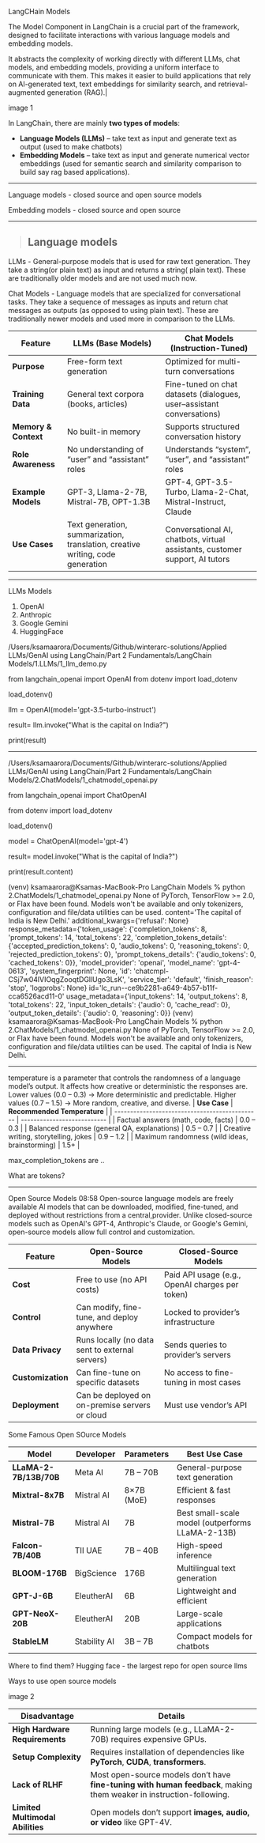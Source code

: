 LangCHain Models

The Model Component in LangChain is a crucial part of the framework, designed to facilitate interactions with various language models and embedding models.

It abstracts the complexity of working directly with different LLMs, chat models, and embedding models, providing a uniform interface to communicate with them. This makes it easier to build applications that rely on Al-generated text, text embeddings for similarity search, and retrieval-augmented generation (RAG).|

image 1

In LangChain, there are mainly **two types of models**:

* **Language Models (LLMs)** – take text as input and generate text as output (used to make chatbots)
* **Embedding Models** – take text as input and generate numerical vector embeddings (used for semantic search and similarity comparison to build say rag based applications).

---

Language models - closed source and open source models 

Embedding models - closed source and open source 

--- 

> ## Language models 

LLMs - General-purpose models that is used for raw text generation. They take a string(or plain text) as input and returns a string( plain text). These are traditionally older models and are not used much now.

Chat Models - Language models that are specialized for conversational tasks. They take a sequence of messages as inputs and return chat messages as outputs (as opposed to using plain text). These are traditionally newer models and used more in comparison to the LLMs.

| **Feature**          | **LLMs (Base Models)**                                                         | **Chat Models (Instruction-Tuned)**                                          |
| -------------------- | ------------------------------------------------------------------------------ | ---------------------------------------------------------------------------- |
| **Purpose**          | Free-form text generation                                                      | Optimized for multi-turn conversations                                       |
| **Training Data**    | General text corpora (books, articles)                                         | Fine-tuned on chat datasets (dialogues, user–assistant conversations)        |
| **Memory & Context** | No built-in memory                                                             | Supports structured conversation history                                     |
| **Role Awareness**   | No understanding of “user” and “assistant” roles                               | Understands “system”, “user”, and “assistant” roles                          |
| **Example Models**   | GPT-3, Llama-2-7B, Mistral-7B, OPT-1.3B                                        | GPT-4, GPT-3.5-Turbo, Llama-2-Chat, Mistral-Instruct, Claude                 |
| **Use Cases**        | Text generation, summarization, translation, creative writing, code generation | Conversational AI, chatbots, virtual assistants, customer support, AI tutors |


---

LLMs Models 

1. OpenAI
2. Anthropic
3. Google Gemini
4. HuggingFace

/Users/ksamaarora/Documents/Github/winterarc-solutions/Applied LLMs/GenAI using LangChain/Part 2 Fundamentals/LangChain Models/1.LLMs/1_llm_demo.py

from langchain_openai import OpenAI
from dotenv import load_dotenv

load_dotenv()

llm = OpenAI(model='gpt-3.5-turbo-instruct')

result= llm.invoke("What is the capital on India?")

print(result)

---

/Users/ksamaarora/Documents/Github/winterarc-solutions/Applied LLMs/GenAI using LangChain/Part 2 Fundamentals/LangChain Models/2.ChatModels/1_chatmodel_openai.py

from langchain_openai import ChatOpenAI

from dotenv import load_dotenv

load_dotenv()

model = ChatOpenAI(model='gpt-4')

result= model.invoke("What is the capital of India?")

print(result.content)


(venv) ksamaarora@Ksamas-MacBook-Pro LangChain Models % python 2.ChatModels/1_chatmodel_openai.py
None of PyTorch, TensorFlow >= 2.0, or Flax have been found. Models won't be available and only tokenizers, configuration and file/data utilities can be used.
content='The capital of India is New Delhi.' additional_kwargs={'refusal': None} response_metadata={'token_usage': {'completion_tokens': 8, 'prompt_tokens': 14, 'total_tokens': 22, 'completion_tokens_details': {'accepted_prediction_tokens': 0, 'audio_tokens': 0, 'reasoning_tokens': 0, 'rejected_prediction_tokens': 0}, 'prompt_tokens_details': {'audio_tokens': 0, 'cached_tokens': 0}}, 'model_provider': 'openai', 'model_name': 'gpt-4-0613', 'system_fingerprint': None, 'id': 'chatcmpl-CSj7w04lVIOqgZooqtDGllUgo3LsK', 'service_tier': 'default', 'finish_reason': 'stop', 'logprobs': None} id='lc_run--ce9b2281-a649-4b57-b11f-cca6526acd11-0' usage_metadata={'input_tokens': 14, 'output_tokens': 8, 'total_tokens': 22, 'input_token_details': {'audio': 0, 'cache_read': 0}, 'output_token_details': {'audio': 0, 'reasoning': 0}}
(venv) ksamaarora@Ksamas-MacBook-Pro LangChain Models % python 2.ChatModels/1_chatmodel_openai.py
None of PyTorch, TensorFlow >= 2.0, or Flax have been found. Models won't be available and only tokenizers, configuration and file/data utilities can be used.
The capital of India is New Delhi.

---

temperature is a parameter that controls the randomness of a language model’s output.
It affects how creative or deterministic the responses are.
Lower values (0.0 – 0.3) → More deterministic and predictable.
Higher values (0.7 – 1.5) → More random, creative, and diverse.
| **Use Case**                                   | **Recommended Temperature** |
| ---------------------------------------------- | --------------------------- |
| Factual answers (math, code, facts)            | 0.0 – 0.3                   |
| Balanced response (general QA, explanations)   | 0.5 – 0.7                   |
| Creative writing, storytelling, jokes          | 0.9 – 1.2                   |
| Maximum randomness (wild ideas, brainstorming) | 1.5+                        |


max_completion_tokens are ..

What are tokens?

---

Open Source Models
08:58
Open-source language models are freely available Al models that can be downloaded, modified, fine-tuned, and deployed without restrictions from a central,provider. Unlike closed-source models such as OpenAl's GPT-4, Anthropic's Claude, or Google's Gemini, open-source models allow full control and customization.


| **Feature**       | **Open-Source Models**                          | **Closed-Source Models**                        |
| ----------------- | ----------------------------------------------- | ----------------------------------------------- |
| **Cost**          | Free to use (no API costs)                      | Paid API usage (e.g., OpenAI charges per token) |
| **Control**       | Can modify, fine-tune, and deploy anywhere      | Locked to provider’s infrastructure             |
| **Data Privacy**  | Runs locally (no data sent to external servers) | Sends queries to provider’s servers             |
| **Customization** | Can fine-tune on specific datasets              | No access to fine-tuning in most cases          |
| **Deployment**    | Can be deployed on on-premise servers or cloud  | Must use vendor’s API                           |

Some Famous Open SOurce Models 

| **Model**              | **Developer** | **Parameters** | **Best Use Case**                                |
| ---------------------- | ------------- | -------------- | ------------------------------------------------ |
| **LLaMA-2-7B/13B/70B** | Meta AI       | 7B – 70B       | General-purpose text generation                  |
| **Mixtral-8x7B**       | Mistral AI    | 8×7B (MoE)     | Efficient & fast responses                       |
| **Mistral-7B**         | Mistral AI    | 7B             | Best small-scale model (outperforms LLaMA-2-13B) |
| **Falcon-7B/40B**      | TII UAE       | 7B – 40B       | High-speed inference                             |
| **BLOOM-176B**         | BigScience    | 176B           | Multilingual text generation                     |
| **GPT-J-6B**           | EleutherAI    | 6B             | Lightweight and efficient                        |
| **GPT-NeoX-20B**       | EleutherAI    | 20B            | Large-scale applications                         |
| **StableLM**           | Stability AI  | 3B – 7B        | Compact models for chatbots                      |


Where to find them? 
Hugging face - the largest repo for open source llms 

Ways to use open source models 

image 2


| **Disadvantage**                 | **Details**                                                                                                          |
| -------------------------------- | -------------------------------------------------------------------------------------------------------------------- |
| **High Hardware Requirements**   | Running large models (e.g., LLaMA-2-70B) requires expensive GPUs.                                                    |
| **Setup Complexity**             | Requires installation of dependencies like **PyTorch**, **CUDA**, **transformers**.                                  |
| **Lack of RLHF**                 | Most open-source models don’t have **fine-tuning with human feedback**, making them weaker in instruction-following. |
| **Limited Multimodal Abilities** | Open models don’t support **images, audio, or video** like GPT-4V.                                                   |
